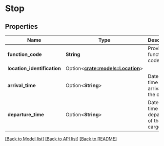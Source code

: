 # Stop

## Properties

Name | Type | Description | Notes
------------ | ------------- | ------------- | -------------
**function_code** | **String** | Provide the function code. | 
**location_identification** | Option<[**crate::models::Location**](Location.md)> |  | [optional]
**arrival_time** | Option<**String**> | Date and time of the arrival of the cargo. | [optional]
**departure_time** | Option<**String**> | Date and time of the departure of the cargo. | [optional]

[[Back to Model list]](../README.md#documentation-for-models) [[Back to API list]](../README.md#documentation-for-api-endpoints) [[Back to README]](../README.md)


